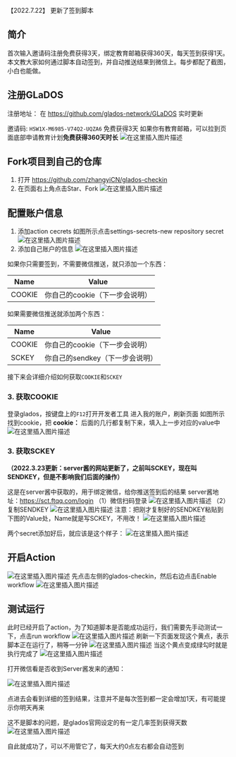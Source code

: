 【2022.7.22】 更新了签到脚本

## 简介

首次输入邀请码注册免费获得3天，绑定教育邮箱获得360天，每天签到获得1天。本文教大家如何通过脚本自动签到，并自动推送结果到微信上。每步都配了截图，小白也能做。

## 注册GLaDOS

注册地址：
在 https://github.com/glados-network/GLaDOS 实时更新

邀请码:
`HSW1X-M6985-V74Q2-UQZA6`
免费获得3天
如果你有教育邮箱，可以拉到页面底部申请教育计划**免费获得360天时长**
![在这里插入图片描述](https://picture-1308610694.cos.ap-nanjing.myqcloud.com/202207221453536.png)

## Fork项目到自己的仓库

1. 打开 https://github.com/zhangyiCN/glados-checkin
2. 在页面右上角点击Star、Fork
   ![在这里插入图片描述](https://picture-1308610694.cos.ap-nanjing.myqcloud.com/202207221453495.png)

## 配置账户信息

1. 添加action cecrets
   如图所示点击settings-secrets-new repository secret
   ![在这里插入图片描述](https://picture-1308610694.cos.ap-nanjing.myqcloud.com/202207221453647.png)
2. 添加自己账户的信息
   ![在这里插入图片描述](https://picture-1308610694.cos.ap-nanjing.myqcloud.com/202207221453518.png)

如果你只需要签到，不需要微信推送，就只添加一个东西：

| Name   | Value                          |
| ------ | ------------------------------ |
| COOKIE | 你自己的cookie（下一步会说明） |

如果需要微信推送就添加两个东西：

| Name   | Value                           |
| ------ | ------------------------------- |
| COOKIE | 你自己的cookie（下一步会说明）  |
| SCKEY  | 你自己的sendkey（下一步会说明） |

接下来会详细介绍如何获取`COOKIE`和`SCKEY`

### 3. 获取COOKIE

登录glados，按键盘上的`F12`打开开发者工具
进入我的账户，刷新页面
如图所示找到cookie，把 **cookie：** 后面的几行都复制下来，填入上一步对应的value中
![在这里插入图片描述](https://picture-1308610694.cos.ap-nanjing.myqcloud.com/202207221453757.png)

### 3. 获取SCKEY

**（2022.3.23更新：server酱的网站更新了，之前叫SCKEY，现在叫SENDKEY，但是不影响我们后面的操作）**

这是在server酱中获取的，用于绑定微信，给你推送签到后的结果
server酱地址：https://sct.ftqq.com/login
（1）微信扫码登录
![在这里插入图片描述](https://picture-1308610694.cos.ap-nanjing.myqcloud.com/202207221453663.png)
（2）复制SENDKEY
![在这里插入图片描述](https://picture-1308610694.cos.ap-nanjing.myqcloud.com/202207221453170.png)
注意：把刚才复制好的SENDKEY粘贴到下图的Value处，Name就是写SCKEY，不用改！
![在这里插入图片描述](https://picture-1308610694.cos.ap-nanjing.myqcloud.com/202207221453230.png)

两个secret添加好后，就应该是这个样子：
![在这里插入图片描述](https://picture-1308610694.cos.ap-nanjing.myqcloud.com/202207221453368.png)

## 开启Action

![在这里插入图片描述](https://picture-1308610694.cos.ap-nanjing.myqcloud.com/202207221453293.png)
先点击左侧的glados-checkin，然后右边点击Enable workflow
![在这里插入图片描述](https://picture-1308610694.cos.ap-nanjing.myqcloud.com/202207221453331.png)

## 测试运行

此时已经开启了action，为了知道脚本是否能成功运行，我们需要先手动测试一下，点击run workflow
![在这里插入图片描述](https://picture-1308610694.cos.ap-nanjing.myqcloud.com/202207221453339.png)
刷新一下页面发现这个黄点，表示脚本正在运行了，稍等一分钟
![在这里插入图片描述](https://picture-1308610694.cos.ap-nanjing.myqcloud.com/202207221453568.png)
当这个黄点变成绿勾时就是执行完成了
![在这里插入图片描述](https://picture-1308610694.cos.ap-nanjing.myqcloud.com/202207221453814.png)

打开微信看是否收到Server酱发来的通知：

![在这里插入图片描述](https://picture-1308610694.cos.ap-nanjing.myqcloud.com/202207221453852.png)

点进去会看到详细的签到结果，注意并不是每次签到都一定会增加1天，有可能提示你明天再来

这不是脚本的问题，是glados官网设定的有一定几率签到获得天数
![在这里插入图片描述](https://picture-1308610694.cos.ap-nanjing.myqcloud.com/202207221453890.png)

自此就成功了，可以不用管它了，每天大约0点左右都会自动签到
